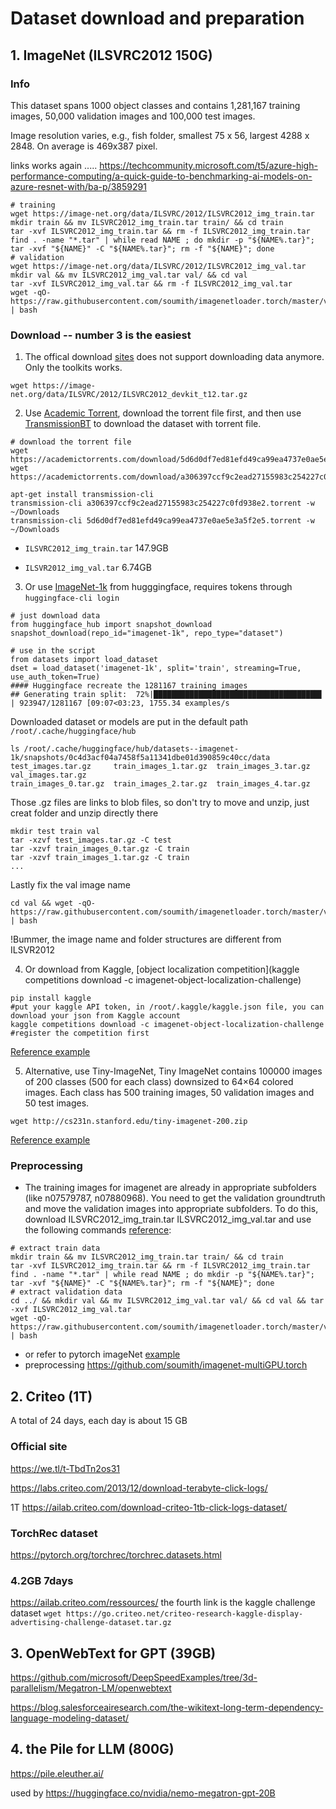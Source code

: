 # Dataset download and preparation 

## 1. ImageNet (ILSVRC2012 150G)

### Info
This dataset spans 1000 object classes and contains 1,281,167 training images, 50,000 validation images and 100,000 test images.

Image resolution varies, e.g., fish folder, smallest 75 x 56, largest 4288 x 2848. On average is 469x387 pixel.

links works again .....
https://techcommunity.microsoft.com/t5/azure-high-performance-computing/a-quick-guide-to-benchmarking-ai-models-on-azure-resnet-with/ba-p/3859291
```
# training
wget https://image-net.org/data/ILSVRC/2012/ILSVRC2012_img_train.tar
mkdir train && mv ILSVRC2012_img_train.tar train/ && cd train
tar -xvf ILSVRC2012_img_train.tar && rm -f ILSVRC2012_img_train.tar
find . -name "*.tar" | while read NAME ; do mkdir -p "${NAME%.tar}"; tar -xvf "${NAME}" -C "${NAME%.tar}"; rm -f "${NAME}"; done
# validation
wget https://image-net.org/data/ILSVRC/2012/ILSVRC2012_img_val.tar
mkdir val && mv ILSVRC2012_img_val.tar val/ && cd val 
tar -xvf ILSVRC2012_img_val.tar && rm -f ILSVRC2012_img_val.tar
wget -qO- https://raw.githubusercontent.com/soumith/imagenetloader.torch/master/valprep.sh | bash
```

### Download -- number 3 is the easiest
1. The offical download [sites](https://www.image-net.org/download.php) does not support downloading data anymore. Only the toolkits works.
```
wget https://image-net.org/data/ILSVRC/2012/ILSVRC2012_devkit_t12.tar.gz
```

2. Use [Academic Torrent](https://academictorrents.com/browse.php?search=ImageNet), download the torrent file first, and then use [TransmissionBT](https://transmissionbt.com/download) to download the dataset with torrent file.

```
# download the torrent file
wget https://academictorrents.com/download/5d6d0df7ed81efd49ca99ea4737e0ae5e3a5f2e5.torrent
wget https://academictorrents.com/download/a306397ccf9c2ead27155983c254227c0fd938e2.torrent
```
```
apt-get install transmission-cli
transmission-cli a306397ccf9c2ead27155983c254227c0fd938e2.torrent -w ~/Downloads
transmission-cli 5d6d0df7ed81efd49ca99ea4737e0ae5e3a5f2e5.torrent -w ~/Downloads
```
- ```ILSVRC2012_img_train.tar``` 147.9GB

- ```ILSVR2012_img_val.tar``` 6.74GB

3. Or use [ImageNet-1k](https://huggingface.co/datasets/imagenet-1k) from hugggingface, requires tokens through ```huggingface-cli login```
```
# just download data
from huggingface_hub import snapshot_download
snapshot_download(repo_id="imagenet-1k", repo_type="dataset")

# use in the script
from datasets import load_dataset
dset = load_dataset('imagenet-1k', split='train', streaming=True, use_auth_token=True)
#### Huggingface recreate the 1281167 training images
## Generating train split:  72%|█████████████████████████████████████▌              | 923947/1281167 [09:07<03:23, 1755.34 examples/s
```
Downloaded dataset or models are put in the default path ```/root/.cache/huggingface/hub```

```
ls /root/.cache/huggingface/hub/datasets--imagenet-1k/snapshots/0c4d3acf04a7458f5a11341dbe01d390859c40cc/data
test_images.tar.gz     train_images_1.tar.gz  train_images_3.tar.gz  val_images.tar.gz
train_images_0.tar.gz  train_images_2.tar.gz  train_images_4.tar.gz
```

Those .gz files are links to blob files, so don't try to move and unzip, just creat folder and unzip directly there
```
mkdir test train val
tar -xzvf test_images.tar.gz -C test
tar -xzvf train_images_0.tar.gz -C train
tar -xzvf train_images_1.tar.gz -C train
...
```
Lastly fix the val image name
```
cd val && wget -qO- https://raw.githubusercontent.com/soumith/imagenetloader.torch/master/valprep.sh | bash
```
!Bummer, the image name and folder structures are different from ILSVR2012

4. Or download from Kaggle, [object localization competition](kaggle competitions download -c imagenet-object-localization-challenge)

```
pip install kaggle
#put your kaggle API token, in /root/.kaggle/kaggle.json file, you can download your json from Kaggle account
kaggle competitions download -c imagenet-object-localization-challenge #register the competition first
```
[Reference example](https://moiseevigor.github.io/software/2022/12/18/one-pager-training-resnet-on-imagenet/)

5. Alternative, use Tiny-ImageNet, Tiny ImageNet contains 100000 images of 200 classes (500 for each class) downsized to 64×64 colored images. Each class has 500 training images, 50 validation images and 50 test images.
```
wget http://cs231n.stanford.edu/tiny-imagenet-200.zip
```
[Reference example](https://rocm.docs.amd.com/en/latest/examples/machine_learning/pytorch_inception.html)

### Preprocessing
- The training images for imagenet are already in appropriate subfolders (like n07579787, n07880968). You need to get the validation groundtruth and move the validation images into appropriate subfolders. To do this, download ILSVRC2012_img_train.tar ILSVRC2012_img_val.tar and use the following commands [reference](https://git-disl.github.io/GTDLBench/datasets/imagenet/#:~:text=Download%20Imagenet%2D12%20dataset%20from,classes%20and%201.2%20million%20images.):
```
# extract train data
mkdir train && mv ILSVRC2012_img_train.tar train/ && cd train
tar -xvf ILSVRC2012_img_train.tar && rm -f ILSVRC2012_img_train.tar
find . -name "*.tar" | while read NAME ; do mkdir -p "${NAME%.tar}"; tar -xvf "${NAME}" -C "${NAME%.tar}"; rm -f "${NAME}"; done
# extract validation data
cd ../ && mkdir val && mv ILSVRC2012_img_val.tar val/ && cd val && tar -xvf ILSVRC2012_img_val.tar
wget -qO- https://raw.githubusercontent.com/soumith/imagenetloader.torch/master/valprep.sh | bash
```
- or refer to pytorch imageNet [example](https://github.com/pytorch/examples/tree/main/imagenet)
- preprocessing https://github.com/soumith/imagenet-multiGPU.torch
## 2. Criteo (1T)

A total of 24 days, each day is about 15 GB

### Official site
https://we.tl/t-TbdTn2os31 

https://labs.criteo.com/2013/12/download-terabyte-click-logs/

1T https://ailab.criteo.com/download-criteo-1tb-click-logs-dataset/

### TorchRec dataset
https://pytorch.org/torchrec/torchrec.datasets.html

### 4.2GB 7days

https://ailab.criteo.com/ressources/
the fourth link is the kaggle challenge dataset
```wget https://go.criteo.net/criteo-research-kaggle-display-advertising-challenge-dataset.tar.gz```

## 3. OpenWebText for GPT (39GB)

https://github.com/microsoft/DeepSpeedExamples/tree/3d-parallelism/Megatron-LM/openwebtext

https://blog.salesforceairesearch.com/the-wikitext-long-term-dependency-language-modeling-dataset/

## 4. the Pile for LLM (800G)
https://pile.eleuther.ai/

used by https://huggingface.co/nvidia/nemo-megatron-gpt-20B

